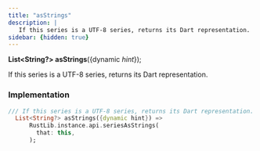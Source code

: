 ```yaml
---
title: "asStrings"
description: |
   If this series is a UTF-8 series, returns its Dart representation.
sidebar: {hidden: true}
---
```

<span class="dart-code"><strong>List&lt;String?&gt; asStrings</strong>({<span class="nobr">dynamic <i>hint</i></span>});</span>

 If this series is a UTF-8 series, returns its Dart representation.
### Implementation
```dart
/// If this series is a UTF-8 series, returns its Dart representation.
  List<String?> asStrings({dynamic hint}) =>
      RustLib.instance.api.seriesAsStrings(
        that: this,
      );
```

